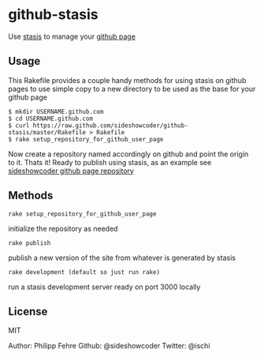 github-stasis
=============

Use [stasis](http://stasis.me/) to manage your
[github page](http://pages.github.com/)


Usage
-----
This Rakefile provides a couple handy methods for using stasis on github pages
to use simple copy to a new directory to be used as the base for your github page

    $ mkdir USERNAME.github.com
    $ cd USERNAME.github.com
    $ curl https://raw.github.com/sideshowcoder/github-stasis/master/Rakefile > Rakefile
    $ rake setup_repository_for_github_user_page

Now create a repository named accordingly on github and point the origin to it.
Thats it! Ready to publish using stasis, as an example see
[sideshowcoder github page repository](https://github.com/sideshowcoder/sideshowcoder.github.com)

Methods
-------
    rake setup_repository_for_github_user_page
initialize the repository as needed

    rake publish
publish a new version of the site from whatever is generated by stasis

    rake development (default so just run rake)
 run a stasis development server ready on port 3000 locally

License
-------
MIT

Author: Philipp Fehre Github: @sideshowcoder Twitter: @ischi
